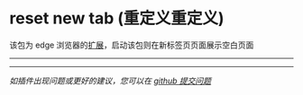 # reset new tab (重定义重定义)

该包为 edge 浏览器的[扩展](https://microsoftedge.microsoft.com/addons/detail/bfecjipachpbkclaobjigeacheimkfbh)，启动该包则在新标签页页面展示空白页面

---

---

_如插件出现问题或更好的建议，您可以在 [github 提交问题](https://github.com/lmssee/edge-reset-new-tab/issues/new)_
